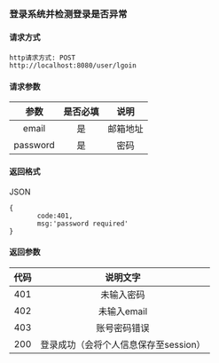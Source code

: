 ### 登录系统并检测登录是否异常

#### 请求方式

~~~
http请求方式: POST
http://localhost:8080/user/lgoin
~~~

#### 请求参数

|   参数   | 是否必填 |   说明   |
| :------: | :------: | :------: |
|  email   |    是    | 邮箱地址 |
| password |    是    |   密码   |

#### 返回格式

JSON

~~~
{
       code:401,
       msg:'password required'
}
~~~

#### 返回参数

| 代码 |               说明文字                |
| :--: | :-----------------------------------: |
| 401  |              未输入密码               |
| 402  |              未输入email              |
| 403  |             账号密码错误              |
| 200  | 登录成功（会将个人信息保存至session） |

